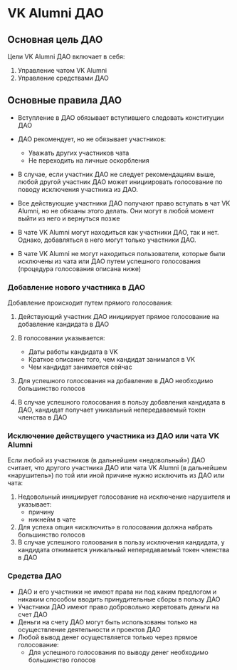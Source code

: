 # VK Alumni ДАО

## Основная цель ДАО

Цели VK Alumni ДАО включает в себя:

1. Управление чатом VK Alumni
2. Управление средствами ДАО

## Основные правила ДАО

- Вступление в ДАО обязывает вступившего следовать конституции ДАО
- ДАО рекомендует, но не обязывает участников:

  - Уважать других участников чата
  - Не переходить на личные оскорбления

- В случае, если участник ДАО не следует рекомендациям выше,
  любой другой участник ДАО может инициировать голосование по поводу исключения участника из ДАО.

- Все действующие участники ДАО получают право вступать в чат VK Alumni, но не обязаны этого делать. Они могут в любой момент выйти из него и вернуться позже
- В чате VK Alumni могут находиться как участники ДАО, так и нет. Однако, добавляться в него могут только участники ДАО.
- В чате VK Alumni не могут находиться пользователи, которые были исключены из чата или ДАО путем успешного голосования (процедура голосования описана ниже)

### Добавление нового участника в ДАО

Добавление происходит путем прямого голосования:

1. Действующий участник ДАО инициирует прямое голосование на добавление кандидата в ДАО
2. В голосовании указывается:

   - Даты работы кандидата в VK
   - Краткое описание того, чем кандидат занимался в VK
   - Чем кандидат занимается сейчас

3. Для успешного голосования на добавление в ДАО необходимо большинство голосов
4. В случае успешного голосования в пользу добавления кандидата в ДАО, кандидат получает уникальный непередаваемый токен членства в ДАО

### Исключение действущего участника из ДАО или чата VK Alumni

Если любой из участников (в дальнейшем «недовольный») ДАО считает, что другого участника ДАО или чата VK Alumni (в дальнейшем «нарушитель») по той или иной причине нужно исключить из ДАО или чата:

1. Недовольный инициирует голосование на исключение нарушителя и указывает:
   - причину
   - никнейм в чате
2. Для успеха опция «исключить» в голосовании должна набрать большинство голосов
3. В случае успешного голоования в пользу исключения кандидата, у кандидата отнимается уникальный непередаваемый токен членства в ДАО

### Средства ДАО

- ДАО и его участники не имеют права ни под каким предлогом и никаким способом вводить принудительные сборы в пользу ДАО
- Участники ДАО имеют право добровольно жервтовать деньги на счет ДАО
- Деньги на счету ДАО могут быть использованы только на осуществление деятельности и проектов ДАО
- Любой вывод денег осуществляется только через прямое голосование:
  - Для успешного голосования по выводу денег необходимо большинство голосов
